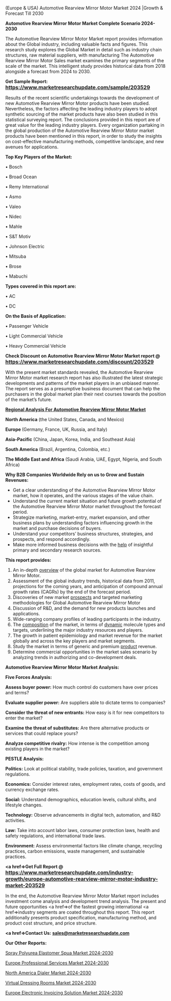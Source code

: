 (Europe & USA) Automotive Rearview Mirror Motor Market 2024 |Growth & Forecast Till 2030

<strong>Automotive Rearview Mirror Motor Market Complete Scenario 2024-2030</strong>

The Automotive Rearview Mirror Motor Market report provides information about the Global industry, including valuable facts and figures. This research study explores the Global Market in detail such as industry chain structures, raw material suppliers, with manufacturing The Automotive Rearview Mirror Motor Sales market examines the primary segments of the scale of the market. This intelligent study provides historical data from 2018 alongside a forecast from 2024 to 2030.

<strong>Get Sample Report: <a href=https://www.marketresearchupdate.com/sample/203529><font size=3 color=#0000ff>https://www.marketresearchupdate.com/sample/203529</font></a></strong>

Results of the recent scientific undertakings towards the development of new Automotive Rearview Mirror Motor products have been studied. Nevertheless, the factors affecting the leading industry players to adopt synthetic sourcing of the market products have also been studied in this statistical surveying report. The conclusions provided in this report are of great value for the leading industry players. Every organization partaking in the global production of the Automotive Rearview Mirror Motor market products have been mentioned in this report, in order to study the insights on cost-effective manufacturing methods, competitive landscape, and new avenues for applications.

<strong>Top Key Players of the Market:</strong>

• Bosch

• Broad Ocean

• Remy International

• Asmo

• Valeo

• Nidec

• Mahle

• S&T Motiv

• Johnson Electric

• Mitsuba

• Brose

• Mabuchi

<strong>Types covered in this report are: </strong>

• AC

• DC

<strong>On the Basis of Application:</strong>

• Passenger Vehicle

• Light Commercial Vehicle

• Heavy Commercial Vehicle

<strong>Check Discount on Automotive Rearview Mirror Motor Market report @ <a href=https://www.marketresearchupdate.com/discount/203529><font size=3 color=#0000ff>https://www.marketresearchupdate.com/discount/203529</font></a></strong>

With the present market standards revealed, the Automotive Rearview Mirror Motor market research report has also illustrated the latest strategic developments and patterns of the market players in an unbiased manner. The report serves as a presumptive business document that can help the purchasers in the global market plan their next courses towards the position of the market’s future.

<strong><u><b>Regional Analysis For Automotive Rearview Mirror Motor Market</b></u></strong>

<strong><b>North America</b></strong> (the United States, Canada, and Mexico)

<strong><b>Europe </b></strong>(Germany, France, UK, Russia, and Italy)

<strong><b>Asia-Pacific</b></strong> (China, Japan, Korea, India, and Southeast Asia)

<strong><b>South America</b></strong> (Brazil, Argentina, Colombia, etc.)

<strong><b>The Middle East and Africa</b></strong> (Saudi Arabia, UAE, Egypt, Nigeria, and South Africa)

<strong>Why B2B Companies Worldwide Rely on us to Grow and Sustain Revenues:</strong>
<ul>
  <li>Get a clear understanding of the Automotive Rearview Mirror Motor market, how it operates, and the various stages of the value chain.</li>
  <li>Understand the current market situation and future growth potential of the Automotive Rearview Mirror Motor market throughout the forecast period.</li>
  <li>Strategize marketing, market-entry, market expansion, and other business plans by understanding factors influencing growth in the market and purchase decisions of buyers.</li>
  <li>Understand your competitors’ business structures, strategies, and prospects, and respond accordingly.</li>
  <li>Make more informed business decisions with the <a href=ASDF991299>help</a> of insightful primary and secondary research sources.</li>
</ul>
<strong>This report provides:</strong>
<ol>
  <li>An in-depth <a href=>overview</a> of the global market for Automotive Rearview Mirror Motor.</li>
  <li>Assessment of the global industry trends, historical data from 2011, projections for the coming years, and anticipation of compound annual growth rates (CAGRs) by the end of the forecast period.</li>
  <li>Discoveries of new market <a href=>prospects</a> and targeted marketing methodologies for Global Automotive Rearview Mirror Motor</li>
  <li>Discussion of R&amp;D, and the demand for new products launches and applications.</li>
  <li>Wide-ranging company profiles of leading participants in the industry.</li>
  <li>The <a href=ASDF881288>composition</a> of the market, in terms of <a href=>dynamic</a> molecule types and targets, underlining the major industry resources and players.</li>
  <li>The growth in patient epidemiology and market revenue for the market globally and across the key players and market segments.</li>
  <li>Study the market in terms of generic and premium <a href=>product</a> revenue.</li>
  <li>Determine commercial opportunities in the market sales scenario by analyzing trends in authorizing and co-development deals.</li>
</ol>

<strong>Automotive Rearview Mirror Motor Market Analysis:</strong>

<strong>Five Forces Analysis:</strong>

<strong>Assess buyer power:</strong> How much control do customers have over prices and terms?

<strong>Evaluate supplier power:</strong> Are suppliers able to dictate terms to companies?

<strong>Consider the threat of new entrants:</strong> How easy is it for new competitors to enter the market?

<strong>Examine the threat of substitutes:</strong> Are there alternative products or services that could replace yours?

<strong>Analyze competitive rivalry:</strong> How intense is the competition among existing players in the market?

<strong>PESTLE Analysis:</strong>

<strong>Politics:</strong> Look at political stability, trade policies, taxation, and government regulations.

<strong>Economics:</strong> Consider interest rates, employment rates, costs of goods, and currency exchange rates.

<strong>Social:</strong> Understand demographics, education levels, cultural shifts, and lifestyle changes.

<strong>Technology:</strong> Observe advancements in digital tech, automation, and R&D activities.

<strong>Law:</strong> Take into account labor laws, consumer protection laws, health and safety regulations, and international trade laws.

<strong>Environment:</strong> Assess environmental factors like climate change, recycling practices, carbon emissions, waste management, and sustainable practices.

<strong><a href=>Get Full Report</a> @ <a href=https://www.marketresearchupdate.com/industry-growth/europe-automotive-rearview-mirror-motor-industry-market-203529><font size=3 color=#0000ff>https://www.marketresearchupdate.com/industry-growth/europe-automotive-rearview-mirror-motor-industry-market-203529</font></a></strong>

In the end, the Automotive Rearview Mirror Motor Market report includes investment come analysis and development trend analysis. The present and future opportunities <a href=>of</a> the fastest growing international <a href=>industry</a> segments are coated throughout this report. This report additionally presents product specification, manufacturing method, and product cost structure, and price structure.

<strong><a href=><strong>Contact Us:</strong></a></strong>
<strong>sales@marketresearchupdate.com</strong>

<strong>Our Other Reports:</strong>

<a href=https://www.linkedin.com/pulse/spray-polyurea-elastomer-spua-market-trends>Spray Polyurea Elastomer Spua Market 2024-2030</a>

<a href=https://www.linkedin.com/pulse/europe-professional-services-market-size-share-trends>Europe Professional Services Market 2024-2030</a>

<a href=https://www.linkedin.com/pulse/north-america-dialer-market-2023-pointing>North America Dialer Market 2024-2030</a>

<a href=https://www.linkedin.com/pulse/virtual-dressing-rooms-market-2023-current-global-4ybhf/>Virtual Dressing Rooms Market 2024-2030</a>

<a href=https://www.linkedin.com/pulse/europe-electronic-invoicing-solution-market-dpgff/>Europe Electronic Invoicing Solution Market 2024-2030</a>

